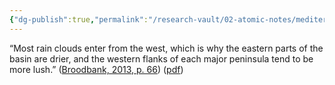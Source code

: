 ```yaml
---
{"dg-publish":true,"permalink":"/research-vault/02-atomic-notes/mediterranean-rain-systems-enter-from-the-west/"}
---
```


“Most rain clouds enter from the west, which is why the eastern parts of the basin are drier, and the western flanks of each major peninsula tend to be more lush.” ([Broodbank, 2013, p. 66](zotero://select/library/items/IR54JIQG)) ([pdf](zotero://open-pdf/library/items/85K7BT2G?page=64&annotation=X6DCDYUW))
